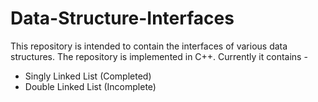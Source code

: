 # Data-Structure-Interfaces

This repository is intended to contain the interfaces of various data structures. The repository is implemented in C++. 
Currently it contains - 
* Singly Linked List (Completed)
* Double Linked List (Incomplete)
